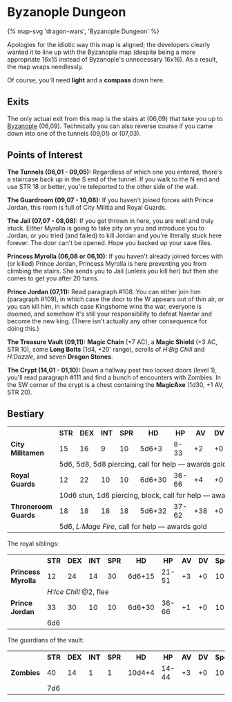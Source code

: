 # Byzanople Dungeon

{% map-svg 'dragon-wars', 'Byzanople Dungeon' %}

Apologies for the idiotic way this map is aligned; the developers clearly wanted it to line up with the Byzanople map (despite being a more appropriate 16x15 instead of Byzanople's unnecessary 16x16). As a result, the map wraps needlessly.

Of course, you'll need **light** and a **compass** down here.

## Exits

The only actual exit from this map is the stairs at (06,09) that take you up to [Byzanople](/dragon-wars/maps/byzanople) (06,09). Technically you can also reverse course if you came down into one of the tunnels (09,01) or (07,03).

## Points of Interest

**The Tunnels (06,01 - 09,05):** Regardless of which one you entered, there's a staircase back up in the S end of the tunnel. If you walk to the N end and use STR 18 or better, you're teleported to the other side of the wall.

**The Guardroom (09,07 - 10,08):** If you haven't joined forces with Prince Jordan, this room is full of City Militia and Royal Guards.

**The Jail (07,07 - 08,08):** If you get thrown in here, you are well and truly stuck. Either Myrolla is going to take pity on you and introduce you to Jordan, or you tried (and failed) to kill Jordan and you're literally stuck here forever. The door can't be opened. Hope you backed up your save files.

**Princess Myrolla (06,08 or 06,10):** If you haven't already joined forces with (or killed) Prince Jordan, Princess Myrolla is here preventing you from climbing the stairs. She sends you to Jail (unless you kill her) but then she comes to get you after 20 turns.

**Prince Jordan (07,11):** Read paragraph #108. You can either join him (paragraph #109), in which case the door to the W appears out of thin air, or you can kill him, in which case Kingshome wins the war, everyone is doomed, and somehow it's still your responsibility to defeat Namtar and become the new king. (There isn't actually any other consequence for doing this.)

**The Treasure Vault (09,11):** **Magic Chain** (+7 AC), a **Magic Shield** (+3 AC, STR 10), some **Long Bolts** (1d4, +20' range), scrolls of *H:Big Chill* and *H:Dazzle*, and seven **Dragon Stones**.

**The Crypt (14,01 - 01,10):** Down a hallway past two locked doors (level 1), you'll read paragraph #111 and find a bunch of encounters with Zombies. In the SW corner of the crypt is a chest containing the **MagicAxe** (1d30, +1 AV, STR 20).

## Bestiary

<table>
  <tr>
    <th></th>
    <th>STR</th>
    <th>DEX</th>
    <th>INT</th>
    <th>SPR</th>
    <th>HD</th>
    <th>HP</th>
    <th>AV</th>
    <th>DV</th>
    <th>Speed</th>
    <th>XP</th>
  </tr>
  <tr>
    <td><b>City Militamen</b></td>
    <td>15</td>
    <td>16</td>
    <td>9</td>
    <td>10</td>
    <td>5d6+3</td>
    <td>8-33</td>
    <td>+2</td>
    <td>+0</td>
    <td>10'</td>
    <td>120</td>
  </tr><tr>
    <td></td>
    <td colspan="10">5d6, 5d8, 5d8 piercing, call for help — awards gold</td>
  </tr>
  <tr>
    <td><b>Royal Guards</b></td>
    <td>12</td>
    <td>22</td>
    <td>10</td>
    <td>10</td>
    <td>6d6+30</td>
    <td>36-66</td>
    <td>+4</td>
    <td>+0</td>
    <td>10'</td>
    <td>130</td>
  </tr><tr>
    <td></td>
    <td colspan="10">10d6 stun, 1d6 piercing, block, call for help — awards gold</td>
  </tr>
  <tr>
    <td><b>Throneroom Guards</b></td>
    <td>18</td>
    <td>18</td>
    <td>18</td>
    <td>18</td>
    <td>5d6+32</td>
    <td>37-62</td>
    <td>+38</td>
    <td>+0</td>
    <td>10'</td>
    <td>150</td>
  </tr><tr>
    <td></td>
    <td colspan="10">5d6, <i>L:Mage Fire</i>, call for help — awards gold</td>
  </tr>
</table>

The royal siblings:

<table>
  <tr>
    <th></th>
    <th>STR</th>
    <th>DEX</th>
    <th>INT</th>
    <th>SPR</th>
    <th>HD</th>
    <th>HP</th>
    <th>AV</th>
    <th>DV</th>
    <th>Speed</th>
    <th>XP</th>
  </tr>  
  <tr>
    <td><b>Princess Myrolla</b></td>
    <td>12</td>
    <td>24</td>
    <td>14</td>
    <td>30</td>
    <td>6d6+15</td>
    <td>21-51</td>
    <td>+3</td>
    <td>+0</td>
    <td>10'</td>
    <td>200</td>
  </tr><tr>
    <td></td>
    <td colspan="10"><i>H:Ice Chill</i> @2, flee</td>
  </tr>
  <tr>
    <td><b>Prince Jordan</b></td>
    <td>33</td>
    <td>30</td>
    <td>10</td>
    <td>10</td>
    <td>6d6+30</td>
    <td>36-66</td>
    <td>+1</td>
    <td>+0</td>
    <td>10'</td>
    <td>150</td>
  </tr><tr>
    <td></td>
    <td colspan="10">6d6</td>
  </tr>
</table>

The guardians of the vault:

<table>
  <tr>
    <th></th>
    <th>STR</th>
    <th>DEX</th>
    <th>INT</th>
    <th>SPR</th>
    <th>HD</th>
    <th>HP</th>
    <th>AV</th>
    <th>DV</th>
    <th>Speed</th>
    <th>XP</th>
  </tr>
  <tr>
    <td><b>Zombies</b></td>
    <td>40</td>
    <td>14</td>
    <td>1</td>
    <td>1</td>
    <td>10d4+4</td>
    <td>14-44</td>
    <td>+3</td>
    <td>+0</td>
    <td>10'</td>
    <td>130</td>
  </tr><tr>
    <td></td>
    <td colspan="10">7d6</td>
  </tr>
</table>
